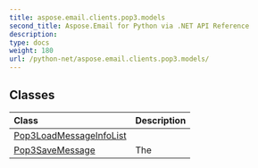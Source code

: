 ```yaml
---
title: aspose.email.clients.pop3.models
second_title: Aspose.Email for Python via .NET API Reference
description: 
type: docs
weight: 180
url: /python-net/aspose.email.clients.pop3.models/
---
```





## Classes
| Class | Description |
| :- | :- |
|[Pop3LoadMessageInfoList](/python-net/aspose.email.clients.pop3.models/pop3loadmessageinfolist/)||
|[Pop3SaveMessage](/python-net/aspose.email.clients.pop3.models/pop3savemessage/)|The|
